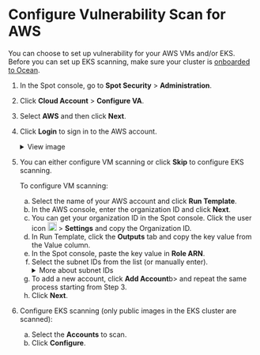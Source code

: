 # Configure Vulnerability Scan for AWS

You can choose to set up vulnerability for your AWS VMs and/or EKS. Before you can set up EKS scanning, make sure your cluster is [onboarded to Ocean](ocean/getting-started/eks/).

1. In the Spot console, go to **Spot Security** > **Administration**.
2. Click **Cloud Account** > **Configure VA**.
3. Select **AWS** and then click **Next**.
4. Click **Login** to sign in to the AWS account.

    <details>
   <summary markdown="span">View image</summary>
   
      <img width=600 src="https://github.com/user-attachments/assets/9824d62b-01b5-4ce7-abf6-7055c24e8685">

   </details>
   
6. You can either configure VM scanning or click **Skip** to configure EKS scanning.

   To configure VM scanning:
    <ol style="list-style-type: lower-alpha;">
    <li>Select the name of your AWS account and click <b>Run Template</b>.</li>
    <li>In the AWS console, enter the organization ID and click <b>Next</b>.</li>
    <li>You can get your organization ID in the Spot console. Click the user icon <img height="18" src="https://docs.spot.io/administration/_media/usericon.png"> > <b>Settings</b> and copy the Organization ID.</li>
    <li>In Run Template, click the <b>Outputs</b> tab and copy the key value from the Value column.</li>
    <li>In the Spot console, paste the key value in <b>Role ARN</b>.</li>
    <li>Select the subnet IDs from the list (or manually enter).</li>

   <details>
    <summary markdown="span">More about subnet IDs</summary>

     By default, all the regions that have VMs are prepopulated for the account. You can delete regions if needed. For each region, select a <i>VPC ID:Subnet ID</i> where the Spot Security Scanner will run.

     The list includes all the public subnet IDs that allow connection using a internet gateway.

     Select <b>Enable auto-assign public IPV4 address</b> in the subnet settings in AWS. If it is disabled, Spot Security creates an Elastic IP for the scanner instance. There is a limit of five Elastic IPs per account per region. Spot Security creates an Elastic IP for the scanner instance. Sign in to your AWS account and [increase your quota](https://signin.aws.amazon.com/signin?redirect_uri=https%3A%2F%2Fus-east-1.console.aws.amazon.com%2Fservicequotas%2Fhome%2Fservices%2Fec2%2Fquotas%2FL-0263D0A3%3FhashArgs%3D%2523%26isauthcode%3Dtrue%26region%3Dus-east-1%26state%3DhashArgsFromTB_us-east-1_2de16467b5c9e198&client_id=arn%3Aaws%3Asignin%3A%3A%3Aconsole%2Fservicequotas&forceMobileApp=0&code_challenge=Zufe-fUc1eZDZ_CVpbmg3P4bl_EcrQxsmGrmMGB6jgg&code_challenge_method=SHA-256). Then select the region to check the capacity available to create a single Elastic IP address for Spot Security in that account and region.

   You can also create a new public subnet ID using internet-gateway for Spot Security and <b>Enable auto-assign public IPV4 address</b> in the subnet settings. To enter the recently created subnet ID you can check <b>Manually enter VPC ID: Subnet ID</b>.

   </details>

     <li>To add a new account, click <b>Add Account</b>b> and repeat the same process starting from Step 3.</li>
     <li>Click <b>Next</b>.</li>
   </ol>

6. Configure EKS scanning (only public images in the EKS cluster are scanned):

   <ol style="list-style-type: lower-alpha;">
   <li>Select the <b>Accounts</b> to scan.</li>
   <li>Click <b>Configure</b>.</li>

